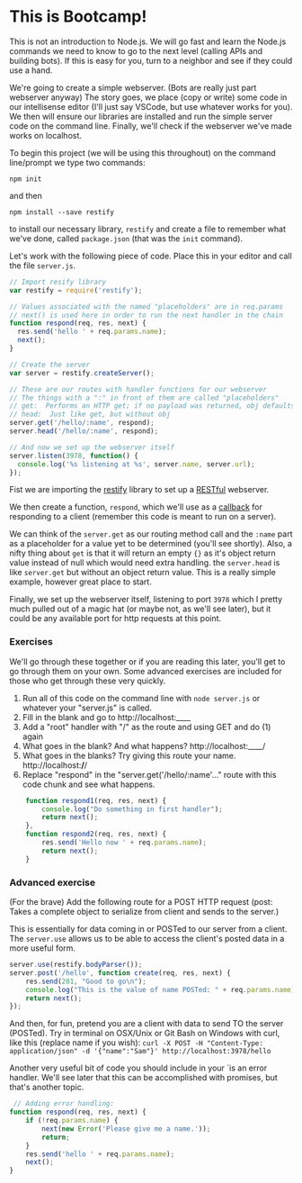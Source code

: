 # This is Bootcamp!

This is not an introduction to Node.js.  We will go fast and learn the Node.js commands we need to know to go to the next level (calling APIs and building bots).  If this is easy for you, turn to a neighbor and see if they could use a hand.

We're going to create a simple webserver.  (Bots are really just part webserver anyway)  The story goes, we place (copy or write) some code in our intellisense editor (I'll just say VSCode, but use whatever works for you).  We then will ensure our libraries are installed and run the simple server code on the command line.  Finally, we'll check if the webserver we've made works on localhost.

To begin this project (we will be using this throughout) on the command line/prompt we type two commands:

    npm init

and then

    npm install --save restify

to install our necessary library, `restify` and create a file to remember what we've done, called `package.json` (that was the `init` command).

Let's work with the following piece of code.  Place this in your editor and call the file `server.js`.

```javascript
// Import resify library
var restify = require('restify');

// Values associated with the named "placeholders" are in req.params
// next() is used here in order to run the next handler in the chain
function respond(req, res, next) {
  res.send('hello ' + req.params.name);
  next();
}

// Create the server
var server = restify.createServer();

// These are our routes with handler functions for our webserver
// The things with a ":" in front of them are called "placeholders"
// get:  Performs an HTTP get; if no payload was returned, obj defaults to {} for you (so you don't get a bunch of null pointer errors).
// head:  Just like get, but without obj
server.get('/hello/:name', respond);
server.head('/hello/:name', respond);

// And now we set up the webserver itself
server.listen(3978, function() {
  console.log('%s listening at %s', server.name, server.url);
});

```

Fist we are importing the [restify](http://restify.com) library to set up a [RESTful](https://en.wikipedia.org/wiki/Representational_state_transfer) webserver.

We then create a function, `respond`, which we'll use as a [callback](https://docs.nodejitsu.com/articles/getting-started/control-flow/what-are-callbacks/) for responding to a client (remember this code is meant to run on a server).

We can think of the `server.get` as our routing method call and the `:name` part as a placeholder for a value yet to be determined (you'll see shortly).  Also, a nifty thing about `get` is that it will return an empty `{}` as it's object return value instead of null which would need extra handling.  the `server.head` is like `server.get` but without an object return value.  This is a really simple example, however great place to start.

Finally, we set up the webserver itself, listening to port `3978` which I pretty much pulled out of a magic hat (or maybe not, as we'll see later), but it could be any available port for http requests at this point.

### Exercises

We'll go through these together or if you are reading this later, you'll get to go through them on your own.  Some advanced exercises are included for those who get through these very quickly.

1.  Run all of this code on the command line with `node server.js` or whatever your "server.js" is called.
1.  Fill in the blank and go to http://localhost:____
3.  Add a "root" handler with "/" as the route and using GET and do (1) again
2.  What goes in the blank?  And what happens?  http://localhost:____/
2.  What goes in the blanks?  Try giving this route your name.  http://localhost:____/____/<your name here>
4.  Replace "respond" in the "server.get('/hello/:name'..." route with this code chunk and see what happens.

```javascript
    function respond1(req, res, next) {
        console.log("Do something in first handler");
        return next();
    },
    function respond2(req, res, next) {
        res.send('Hello now ' + req.params.name);
        return next();
    }
```



### Advanced exercise

(For the brave) Add the following route for a POST HTTP request (post:  Takes a complete object to serialize from client and sends to the server.)

This is essentially for data coming in or POSTed to our server from a client.  The `server.use` allows us to be able to access the client's posted data in a more useful form.

```javascript
server.use(restify.bodyParser());
server.post('/hello', function create(req, res, next) {
    res.send(201, "Good to go\n");
    console.log("This is the value of name POSTed: " + req.params.name);
    return next();
});
```
And then, for fun, pretend you are a client with data to send TO the server (POSTed).  Try in terminal on OSX/Unix or Git Bash on Windows with curl, like this (replace name if you wish):
`curl -X POST -H "Content-Type: application/json" -d '{"name":"Sam"}' http://localhost:3978/hello`

Another very useful bit of code you should include in your `is an error handler.  We'll see later that this can be accomplished with promises, but that's another topic.

```javascript
 // Adding error handling:
function respond(req, res, next) {
    if (!req.params.name) {
        next(new Error('Please give me a name.'));
        return;
    }
    res.send('hello ' + req.params.name);
    next();
}
```






